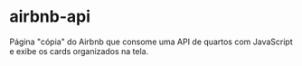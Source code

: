 # airbnb-api
Página "cópia" do Airbnb que consome uma API de quartos com JavaScript e exibe os cards organizados na tela.
